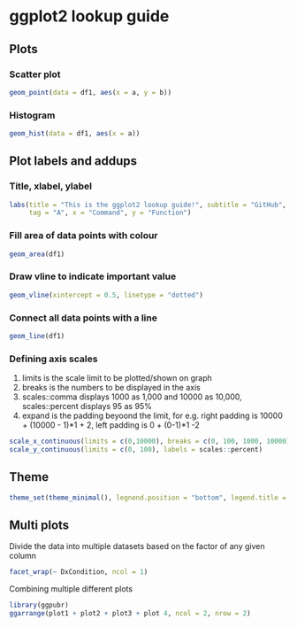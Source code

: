 # ggplot2 lookup guide

## Plots

### Scatter plot
```r
geom_point(data = df1, aes(x = a, y = b))
```

### Histogram
```r
geom_hist(data = df1, aes(x = a))
```

## Plot labels and addups

### Title, xlabel, ylabel
```r
labs(title = "This is the ggplot2 lookup guide!", subtitle = "GitHub", caption = "Source: ggplot2",
     tag = "A", x = "Command", y = "Function") 
```

### Fill area of data points with colour
```r
geom_area(df1)
```

### Draw vline to indicate important value
```r
geom_vline(xintercept = 0.5, linetype = "dotted")
```

### Connect all data points with a line
```r
geom_line(df1)
```

### Defining axis scales
1. limits is the scale limit to be plotted/shown on graph
2. breaks is the numbers to be displayed in the axis
3. scales::comma displays 1000 as 1,000 and 10000 as 10,000, scales::percent displays 95 as 95%
4. expand is the padding beyoond the limit, for e.g. right padding is 10000 + (10000 - 1)*1 + 2,
   left padding is 0 + (0-1)*1 -2
```r
scale_x_continuous(limits = c(0,10000), breaks = c(0, 100, 1000, 10000), labels = scales::comma, expand = (1, 2)) +
scale_y_continuous(limits = c(0, 100), labels = scales::percent)
```

## Theme
```r
theme_set(theme_minimal(), legnend.position = "bottom", legend.title = "Tutorial")
```
## Multi plots
Divide the data into multiple datasets based on the factor of any given column
```r
facet_wrap(~ DxCondition, ncol = 1)
```

Combining multiple different plots
```r
library(ggpubr)
ggarrange(plot1 + plot2 + plot3 + plot 4, ncol = 2, nrow = 2)
```
